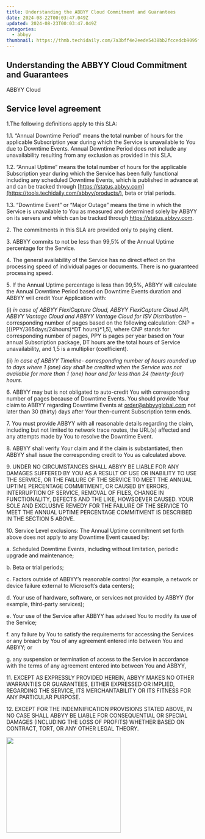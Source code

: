 ```yaml
---
title: Understanding the ABBYY Cloud Commitment and Guarantees
date: 2024-08-22T00:03:47.049Z
updated: 2024-08-23T00:03:47.049Z
categories:
  - abbyy
thumbnail: https://thmb.techidaily.com/7a3bff4e2eede5438bb2fccedcb9095f7ad51baa5a8f2d8fdc6330db34850673.jpg
---
```


## Understanding the ABBYY Cloud Commitment and Guarantees

ABBYY Cloud

## Service level agreement

1.The following definitions apply to this SLA:

1.1\. “Annual Downtime Period” means the total number of hours for the applicable Subscription year during which the Service is unavailable to You due to Downtime Events. Annual Downtime Period does not include any unavailability resulting from any exclusion as provided in this SLA.

1.2\. “Annual Uptime” means the total number of hours for the applicable Subscription year during which the Service has been fully functional including any scheduled Downtime Events, which is published in advance at and can be tracked through [https://status.abbyy.com](https://tools.techidaily.com/abbyy/products/), beta or trial periods.

1.3\. “Downtime Event” or “Major Outage” means the time in which the Service is unavailable to You as measured and determined solely by ABBYY on its servers and which can be tracked through <https://status.abbyy.com>.

2\. The commitments in this SLA are provided only to paying client.

3\. ABBYY commits to not be less than 99,5% of the Annual Uptime percentage for the Service.

4\. The general availability of the Service has no direct effect on the processing speed of individual pages or documents. There is no guaranteed processing speed.

5\. If the Annual Uptime percentage is less than 99,5%, ABBYY will calculate the Annual Downtime Period based on Downtime Events duration and ABBYY will credit Your Application with:

(i) _in case of ABBYY FlexiCapture Cloud, ABBYY FlexiCapture Cloud API, ABBYY Vantage Cloud and ABBYY Vantage Cloud for ISV Distribution_  – corresponding number of pages based on the following calculation: CNP = \[{(PPY/365days/24hours)\*DT hours}\*1,5\], where CNP stands for corresponding number of pages, PPY is pages per year based on Your annual Subscription package, DT hours are the total hours of Service unavailability, and 1,5 is a multiplier (coefficient).

(ii) _in case of ABBYY Timeline- corresponding number of hours rounded up to days where 1 (one) day shall be credited when the Service was not available for more than 1 (one) hour and for less than 24 (twenty-four) hours._

6\. ABBYY may but is not obligated to auto-credit You with corresponding number of pages because of Downtime Events. You should provide Your claim to ABBYY regarding Downtime Events at [order@abbyyglobal.com](https://tools.techidaily.com/abbyy/products/) not later than 30 (thirty) days after Your then-current Subscription term ends.

7\. You must provide ABBYY with all reasonable details regarding the claim, including but not limited to network trace routes, the URL(s) affected and any attempts made by You to resolve the Downtime Event.

8\. ABBYY shall verify Your claim and if the claim is substantiated, then ABBYY shall issue the corresponding credit to You as calculated above.

9\. UNDER NO CIRCUMSTANCES SHALL ABBYY BE LIABLE FOR ANY DAMAGES SUFFERED BY YOU AS A RESULT OF USE OR INABILITY TO USE THE SERVICE, OR THE FAILURE OF THE SERVICE TO MEET THE ANNUAL UPTIME PERCENTAGE COMMITMENT, OR CAUSED BY ERRORS, INTERRUPTION OF SERVICE, REMOVAL OF FILES, CHANGE IN FUNCTIONALITY, DEFECTS AND THE LIKE, HOWSOEVER CAUSED. YOUR SOLE AND EXCLUSIVE REMEDY FOR THE FAILURE OF THE SERVICE TO MEET THE ANNUAL UPTIME PERCENTAGE COMMITMENT IS DESCRIBED IN THE SECTION 5 ABOVE.

10\. Service Level exclusions: The Annual Uptime commitment set forth above does not apply to any Downtime Event caused by:

a. Scheduled Downtime Events, including without limitation, periodic upgrade and maintenance;

b. Beta or trial periods;

c. Factors outside of ABBYY’s reasonable control (for example, a network or device failure external to Microsoft’s data centers);

d. Your use of hardware, software, or services not provided by ABBYY (for example, third-party services);

e. Your use of the Service after ABBYY has advised You to modify its use of the Service;

f. any failure by You to satisfy the requirements for accessing the Services or any breach by You of any agreement entered into between You and ABBYY; or

g. any suspension or termination of access to the Service in accordance with the terms of any agreement entered into between You and ABBYY,

11\. EXCEPT AS EXPRESSLY PROVIDED HEREIN, ABBYY MAKES NO OTHER WARRANTIES OR GUARANTEES, EITHER EXPRESSED OR IMPLIED, REGARDING THE SERVICE, ITS MERCHANTABILITY OR ITS FITNESS FOR ANY PARTICULAR PURPOSE.

12\. EXCEPT FOR THE INDEMNIFICATION PROVISIONS STATED ABOVE, IN NO CASE SHALL ABBYY BE LIABLE FOR CONSEQUENTIAL OR SPECIAL DAMAGES (INCLUDING THE LOSS OF PROFITS) WHETHER BASED ON CONTRACT, TORT, OR ANY OTHER LEGAL THEORY.

<ins class="adsbygoogle"
     style="display:block"
     data-ad-format="autorelaxed"
     data-ad-client="ca-pub-7571918770474297"
     data-ad-slot="1223367746"></ins>



<ins class="adsbygoogle"
     style="display:block"
     data-ad-client="ca-pub-7571918770474297"
     data-ad-slot="8358498916"
     data-ad-format="auto"
     data-full-width-responsive="true"></ins>



<!-- affiliate ads begin -->
<a href="https://printrendy.pxf.io/c/5597632/1453720/17020" target="_top" id="1453720"><img src="//a.impactradius-go.com/display-ad/17020-1453720" border="0" alt="" width="300" height="250"/></a><img height="0" width="0" src="https://imp.pxf.io/i/5597632/1453720/17020" style="position:absolute;visibility:hidden;" border="0" />
<!-- affiliate ads end -->